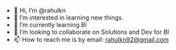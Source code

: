 - 👋 Hi, I’m @rahulkn
- 👀 I’m interested in learning new things.
- 🌱 I’m currently learning BI
- 💞️ I’m looking to collaborate on Solutions and Dev for BI
- 📫 How to reach me is by email: rahulkn92@gmail.com

<!---
rahulkn/rahulkn is a ✨ special ✨ repository because its `README.md` (this file) appears on your GitHub profile.
You can click the Preview link to take a look at your changes.
--->
